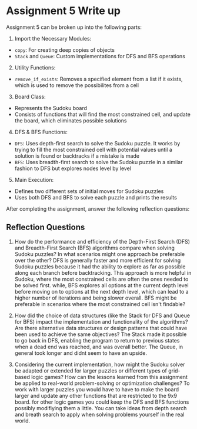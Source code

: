 # Assignment 5 Write up

Assignment 5 can be broken up into the following parts:
1. Import the Necessary Modules:
- `copy`: For creating deep copies of objects
- `Stack` and `Queue`: Custom implementations for DFS and BFS operations
2. Utility Functions: 
- `remove_if_exists`: Removes a specified element from a list if it exists, which is used to remove the possibilites from a cell
3. Board Class:
- Represents the Sudoku board
- Consists of functions that will find the most constrained cell, and update the board, which eliminates possible solutions
4. DFS & BFS Functions:
- `DFS`: Uses depth-first search to solve the Sudoku puzzle. It works by trying to fill the most constrained cell with potential values until a solution is found or backtracks if a mistake is made
- `BFS`: Uses breadth-first search to solve the Sudoku puzzle in a similar fashion to DFS but explores nodes level by level
5. Main Execution:
- Defines two different sets of initial moves for Sudoku puzzles
- Uses both DFS and BFS to solve each puzzle and prints the results


After completing the assignment, answer the following reflection questions:

## Reflection Questions

1. How do the performance and efficiency of the Depth-First Search (DFS) and Breadth-First Search (BFS) algorithms compare when solving Sudoku puzzles? In what scenarios might one approach be preferable over the other?
DFS is generally faster and more efficient for solving Sudoku puzzles because it had the ability to explore as far as possible along each branch before backtracking. This approach is more helpful in Sudoku, where the most constrained cells are often the ones needed to be solved first. while, BFS explores all options at the current depth level before moving on to options at the next depth level, which can lead to a higher number of iterations and being slower overall. BFS might be preferable in scenarios where the most constrained cell isn't findable?


2. How did the choice of data structures (like the Stack for DFS and Queue for BFS) impact the implementation and functionality of the algorithms? Are there alternative data structures or design patterns that could have been used to achieve the same objectives?
The Stack made it possible to go back in DFS, enabling the program to return to previous states when a dead end was reached, and was overall better. The Queue, in general took longer and didnt seem to have an upside.


3. Considering the current implementation, how might the Sudoku solver be adapted or extended for larger puzzles or different types of grid-based logic games? How can the lessons learned from this assignment be applied to real-world problem-solving or optimization challenges?
To work with larger puzzles you would have to have to make the board larger and update any other functions that are restricted to the 9x9 board. for other logic games you could keep the DFS and BFS functions possibly modifiying them a little. You can take ideas from depth search and breath search to apply when solving problems yourself in the real world.